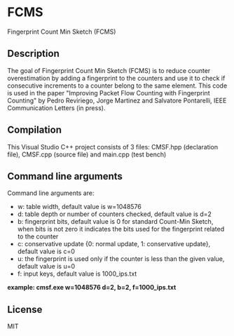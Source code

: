 # FCMS
Fingerprint Count Min Sketch (FCMS)

## Description
The goal of Fingerprint Count Min Sketch (FCMS) is to reduce counter overestimation by adding a fingerprint to the counters and use it to check if consecutive increments to a counter belong to the same element. This code is used in the paper "Improving Packet Flow Counting with Fingerprint Counting" by Pedro Reviriego, Jorge Martinez and Salvatore Pontarelli, IEEE Communication Letters (in press).

## Compilation
This Visual Studio C++ project consists of 3 files: CMSF.hpp (declaration file), CMSF.cpp (source file) and main.cpp (test bench)

## Command line arguments
Command line arguments are:
- w: table width, default value is w=1048576
- d: table depth or number of counters checked, default value is d=2
- b: fingerprint bits, default value is 0 for standard Count-Min Sketch, when bits is not zero it indicates the bits used for the fingerprint related to the counter
- c: conservative update {0: normal update, 1: conservative update}, default value is c=0
- u: the fingerprint is used only if the counter is less than the given value, default value is u=0
- f: input keys, default value is 1000_ips.txt

**example: cmsf.exe w=1048576 d=2, b=2, f=1000_ips.txt**

## License

MIT
